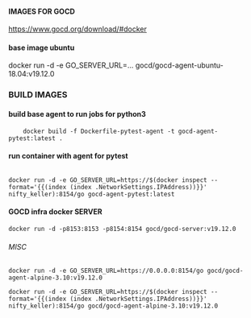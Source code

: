 #### IMAGES FOR GOCD ####
https://www.gocd.org/download/#docker


#### base image ubuntu ####
docker run -d -e GO_SERVER_URL=... gocd/gocd-agent-ubuntu-18.04:v19.12.0

### BUILD IMAGES
#### build base agent to run jobs for python3
```
    docker build -f Dockerfile-pytest-agent -t gocd-agent-pytest:latest . 
```
#### run container with agent for pytest
```

docker run -d -e GO_SERVER_URL=https://$(docker inspect --format='{{(index (index .NetworkSettings.IPAddress))}}' nifty_keller):8154/go gocd-agent-pytest:latest
```

#### GOCD infra docker SERVER ####
```
docker run -d -p8153:8153 -p8154:8154 gocd/gocd-server:v19.12.0
```


###### MISC 
```
docker run -d -e GO_SERVER_URL=https://0.0.0.0:8154/go gocd/gocd-agent-alpine-3.10:v19.12.0

docker run -d -e GO_SERVER_URL=https://$(docker inspect --format='{{(index (index .NetworkSettings.IPAddress))}}' nifty_keller):8154/go gocd/gocd-agent-alpine-3.10:v19.12.0

```

